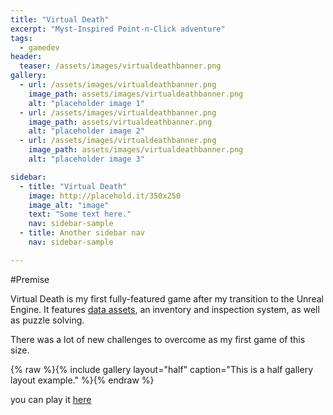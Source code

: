 ```yaml
---
title: "Virtual Death"
excerpt: "Myst-Inspired Point-n-Click adventure"
tags:
  - gamedev
header:
  teaser: /assets/images/virtualdeathbanner.png
gallery:
  - url: /assets/images/virtualdeathbanner.png
    image_path: assets/images/virtualdeathbanner.png
    alt: "placeholder image 1"
  - url: /assets/images/virtualdeathbanner.png
    image_path: assets/virtualdeathbanner.png
    alt: "placeholder image 2"
  - url: /assets/images/virtualdeathbanner.png
    image_path: assets/images/virtualdeathbanner.png
    alt: "placeholder image 3"

sidebar:
  - title: "Virtual Death"
    image: http://placehold.it/350x250
    image_alt: "image"
    text: "Some text here."
    nav: sidebar-sample
  - title: Another sidebar nav
    nav: sidebar-sample

---
```


#Premise 

Virtual Death is my first fully-featured game after my transition to the Unreal Engine.
It features [data assets], an inventory and inspection system, as well as puzzle solving.

There was a lot of new challenges to overcome as my first game of this size.

{% raw %}{% include gallery layout="half" caption="This is a half gallery layout example." %}{% endraw %}

you can play it [here]


[data assets]: https://dev.epicgames.com/documentation/en-us/unreal-engine/data-assets-in-unreal-engine
[here]: https://visualmemoryunit.itch.io/virtual-death
